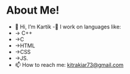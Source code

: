 # About Me!
- 👋 Hi, I’m Kartik
-🌱 I work on languages like:
  <li>-> C++ </li>
  <li>->C</li>
  <li>->HTML</li>
  <li>->CSS</li>
  <li>->JS.</li>
- 📫 How to reach me: kitrakiar73@gmail.com
